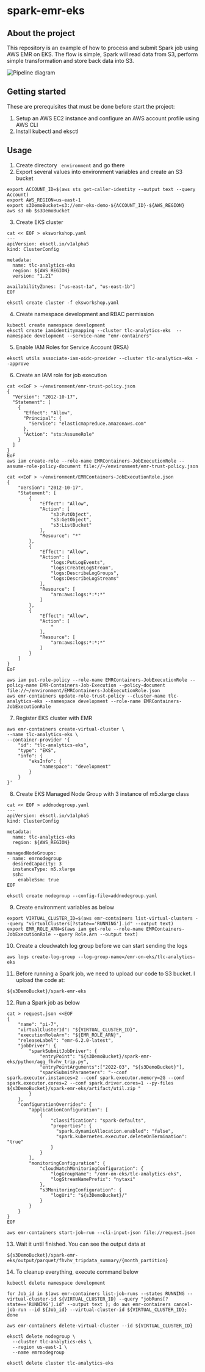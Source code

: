 # spark-emr-eks
## About the project

This repository is an example of how to process and submit Spark job using AWS EMR on EKS.
The flow is simple, Spark will read data from S3, perform simple transformation and store back data into S3.


![Pipeline diagram](diagram.png)


## Getting started

These are prerequisites that must be done before start the project:

1. Setup an AWS EC2 instance and configure an AWS account profile using AWS CLI
2. Install kubectl and eksctl

## Usage
1. Create directory <code> environment</code> and go there
2. Export several values into environment variables and create an S3 bucket
```shell
export ACCOUNT_ID=$(aws sts get-caller-identity --output text --query Account)
export AWS_REGION=us-east-1
export s3DemoBucket=s3://emr-eks-demo-${ACCOUNT_ID}-${AWS_REGION}
aws s3 mb $s3DemoBucket
```

3. Create EKS cluster
```shell
cat << EOF > eksworkshop.yaml
---
apiVersion: eksctl.io/v1alpha5
kind: ClusterConfig

metadata:
  name: tlc-analytics-eks
  region: ${AWS_REGION}
  version: "1.21"

availabilityZones: ["us-east-1a", "us-east-1b"]
EOF
```
```shell
eksctl create cluster -f eksworkshop.yaml
```
4. Create namespace development and RBAC permission
```shell
kubectl create namespace development
eksctl create iamidentitymapping --cluster tlc-analytics-eks  --namespace development --service-name "emr-containers" 
```
5. Enable IAM Roles for Service Account (IRSA)
```shell
eksctl utils associate-iam-oidc-provider --cluster tlc-analytics-eks --approve 
```
6. Create an IAM role for job execution
```shell
cat <<EoF > ~/environment/emr-trust-policy.json
{
  "Version": "2012-10-17",
  "Statement": [
    {
      "Effect": "Allow",
      "Principal": {
        "Service": "elasticmapreduce.amazonaws.com"
      },
      "Action": "sts:AssumeRole"
    }
  ]
}
EoF
aws iam create-role --role-name EMRContainers-JobExecutionRole --assume-role-policy-document file://~/environment/emr-trust-policy.json

cat <<EoF > ~/environment/EMRContainers-JobExecutionRole.json
{
    "Version": "2012-10-17",
    "Statement": [
        {
            "Effect": "Allow",
            "Action": [
                "s3:PutObject",
                "s3:GetObject",
                "s3:ListBucket"
            ],
            "Resource": "*"
        },
        {
            "Effect": "Allow",
            "Action": [
                "logs:PutLogEvents",
                "logs:CreateLogStream",
                "logs:DescribeLogGroups",
                "logs:DescribeLogStreams"
            ],
            "Resource": [
                "arn:aws:logs:*:*:*"
            ]
        },
        {
            "Effect": "Allow",
            "Action": [
                *
            ],
            "Resource": [
                "arn:aws:logs:*:*:*"
            ]
        }
    ]
}  
EoF

aws iam put-role-policy --role-name EMRContainers-JobExecutionRole --policy-name EMR-Containers-Job-Execution --policy-document file://~/environment/EMRContainers-JobExecutionRole.json
aws emr-containers update-role-trust-policy --cluster-name tlc-analytics-eks --namespace development --role-name EMRContainers-JobExecutionRole
```
7. Register EKS cluster with EMR
```shell
aws emr-containers create-virtual-cluster \
--name tlc-analytics-eks \
--container-provider '{
    "id": "tlc-analytics-eks",
    "type": "EKS",
    "info": {
        "eksInfo": {
            "namespace": "development"
        }
    }
}'
```
8. Create EKS Managed Node Group with 3 instance of m5.xlarge class
```shell
cat << EOF > addnodegroup.yaml
---
apiVersion: eksctl.io/v1alpha5
kind: ClusterConfig

metadata:
  name: tlc-analytics-eks
  region: ${AWS_REGION}

managedNodeGroups:
- name: emrnodegroup
  desiredCapacity: 3
  instanceType: m5.xlarge
  ssh:
    enableSsm: true
EOF

eksctl create nodegroup --config-file=addnodegroup.yaml
```
9. Create environment variables as below
```shell
export VIRTUAL_CLUSTER_ID=$(aws emr-containers list-virtual-clusters --query "virtualClusters[?state=='RUNNING'].id" --output text)
export EMR_ROLE_ARN=$(aws iam get-role --role-name EMRContainers-JobExecutionRole --query Role.Arn --output text)
```
10. Create a cloudwatch log group before we can start sending the logs
```shell
aws logs create-log-group --log-group-name=/emr-on-eks/tlc-analytics-eks
```
11. Before running a Spark job, we need to upload our code to S3 bucket. I upload the code at:
```shell
${s3DemoBucket}/spark-emr-eks
```
12. Run a Spark job as below
```shell
cat > request.json <<EOF 
{
    "name": "pi-7",
    "virtualClusterId": "${VIRTUAL_CLUSTER_ID}",
    "executionRoleArn": "${EMR_ROLE_ARN}",
    "releaseLabel": "emr-6.2.0-latest",
    "jobDriver": {
        "sparkSubmitJobDriver": {
            "entryPoint": "${s3DemoBucket}/spark-emr-eks/python/agg_fhvhv_trip.py",
            "entryPointArguments":["2022-03", "${s3DemoBucket}"], 
            "sparkSubmitParameters": "--conf spark.executor.instances=2 --conf spark.executor.memory=2G --conf spark.executor.cores=2 --conf spark.driver.cores=1 --py-files ${s3DemoBucket}/spark-emr-eks/artifact/util.zip "
        }
    },
    "configurationOverrides": {
        "applicationConfiguration": [
            {
                "classification": "spark-defaults",
                "properties": {
                  "spark.dynamicAllocation.enabled": "false",
                  "spark.kubernetes.executor.deleteOnTermination": "true"
                }
            }
        ],
        "monitoringConfiguration": {
            "cloudWatchMonitoringConfiguration": {
                "logGroupName": "/emr-on-eks/tlc-analytics-eks",
                "logStreamNamePrefix": "nytaxi"
            },
            "s3MonitoringConfiguration": {
                "logUri": "${s3DemoBucket}/"
            }
        }
    }
}
EOF

aws emr-containers start-job-run --cli-input-json file://request.json
```
13. Wait it until finished. You can see the output data at
```shell
${s3DemoBucket}/spark-emr-eks/output/parquet/fhvhv_tripdata_summary/{month_partition}
```
14. To cleanup everything, execute command below
```shell
kubectl delete namespace development

for Job_id in $(aws emr-containers list-job-runs --states RUNNING --virtual-cluster-id ${VIRTUAL_CLUSTER_ID} --query "jobRuns[?state=='RUNNING'].id" --output text ); do aws emr-containers cancel-job-run --id ${Job_id} --virtual-cluster-id ${VIRTUAL_CLUSTER_ID}; done

aws emr-containers delete-virtual-cluster --id ${VIRTUAL_CLUSTER_ID}

eksctl delete nodegroup \
  --cluster tlc-analytics-eks \
  --region us-east-1 \
  --name emrnodegroup

eksctl delete cluster tlc-analytics-eks
```